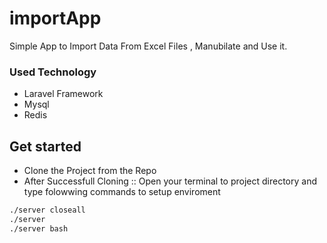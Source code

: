 # importApp
Simple App to Import Data From Excel Files , Manubilate and Use it.

### Used Technology ###
* Laravel Framework 
* Mysql
* Redis

## Get started ##
* Clone the Project from the Repo
* After Successfull Cloning  :: Open your terminal to project directory and type folowwing commands to setup enviroment
``` sh
./server closeall
./server
./server bash
```
